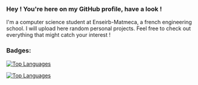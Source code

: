 ### Hey ! You're here on my GitHub profile, have a look !

I'm a computer science student at Enseirb-Matmeca, a french engineering school.
I will upload here random personal projects. Feel free to check out everything that might catch your interest !

<h3 align="left">Badges:</h3>
<a href="https://github.com/UnePatate5010" align="left"><img src="https://github-readme-stats.vercel.app/api/top-langs/?username=UnePatate5010&langs_count=10&title_color=0891b2&text_color=22c55e&icon_color=0891b2&bg_color=1e3a8a&hide_border=true&locale=en&custom_title=Top%20%Languages" alt="Top Languages" /></a>

<a href="https://github.com/UnePatate5010" align="right"><img src="https://github-readme-stats.vercel.app/api/top-langs/?username=UnePatate5010\&layout=donut-vertical&langs_count=10&title_color=0891b2&text_color=22c55e&icon_color=0891b2&bg_color=1e3a8a&hide_border=true&locale=en&custom_title=Top%20%Languages" alt="Top Languages" /></a>



